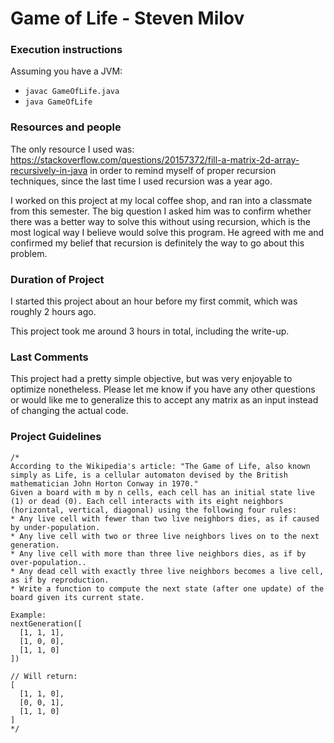 # Game of Life - Steven Milov

### Execution instructions
Assuming you have a JVM:
* ```javac GameOfLife.java```
* ```java GameOfLife```

### Resources and people
The only resource I used was:
https://stackoverflow.com/questions/20157372/fill-a-matrix-2d-array-recursively-in-java
in order to remind myself of proper recursion techniques, since the last time I used recursion was a year ago.

I worked on this project at my local coffee shop, and ran into a classmate from this semester. The big question I asked him was to confirm whether there was a better way to solve this without using recursion, which is the most logical way I  believe would solve this program. He agreed with me and confirmed my belief that recursion is definitely the way to go about this problem.

### Duration of Project
I started this project about an hour before my first commit, which was roughly 2 hours ago.

This project took me around 3 hours in total, including the write-up.

### Last Comments
This project had a pretty simple objective, but was very enjoyable to optimize nonetheless. Please let me know if you have any other questions or would like me to generalize this to accept any matrix as an input instead of changing the actual code.   

### Project Guidelines
```
/*
According to the Wikipedia's article: "The Game of Life, also known simply as Life, is a cellular automaton devised by the British mathematician John Horton Conway in 1970."
Given a board with m by n cells, each cell has an initial state live (1) or dead (0). Each cell interacts with its eight neighbors (horizontal, vertical, diagonal) using the following four rules:
* Any live cell with fewer than two live neighbors dies, as if caused by under-population.
* Any live cell with two or three live neighbors lives on to the next generation.
* Any live cell with more than three live neighbors dies, as if by over-population..
* Any dead cell with exactly three live neighbors becomes a live cell, as if by reproduction.
* Write a function to compute the next state (after one update) of the board given its current state.

Example:
nextGeneration([
  [1, 1, 1],
  [1, 0, 0],
  [1, 1, 0]
])

// Will return:
[
  [1, 1, 0],
  [0, 0, 1],
  [1, 1, 0]
]
*/
```

